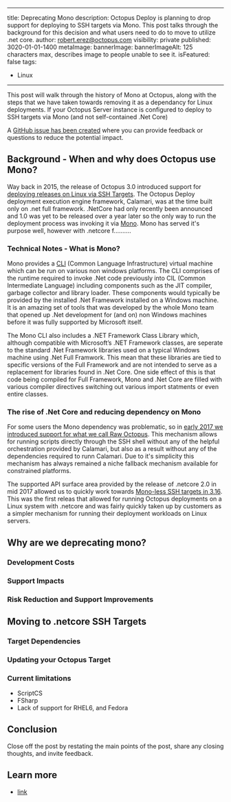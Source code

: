 ---
title: Deprecating Mono
description: Octopus Deploy is planning to drop support for deploying to SSH targets via Mono. This post talks through the background for this decision and what users need to do to move to utilize .net core.
author: robert.erez@octopus.com
visibility: private
published: 3020-01-01-1400
metaImage: 
bannerImage: 
bannerImageAlt: 125 characters max, describes image to people unable to see it.
isFeatured: false
tags: 
  - Linux
----

This post will walk through the history of Mono at Octopus, along with the steps that we have taken towards removing it as a dependancy for Linux deployments.
If your Octopus Server instance is configured to deploy to SSH targets via Mono (and not self-contained .Net Core)

A [GitHub issue has been created](https://github.com/OctopusDeploy/Issues/issues/8146) where you can provide feedback or questions to reduce the potential impact.

## Background - When and why does Octopus use Mono?
Way back in 2015, the release of Octopus 3.0 introduced support for [deploying releases on Linux via SSH Targets](https://octopus.com/blog/deployment-targets-in-octopus-3#multiple-types-of-machines-deployment-targets). The Octopus Deploy deployment execution engine framework, Calamari, was at the time built only on .net full framework. .NetCore had only recently been announced and 1.0 was yet to be released over a year later so the only way to run the deployment process was invoking it via [Mono](https://www.mono-project.com/docs/about-mono/). Mono has served it's purpose well, however with .netcore f..........

### Technical Notes - What is Mono?
Mono provides a [CLI](https://en.wikipedia.org/wiki/Common_Language_Infrastructure) (Common Language Infrastructure) virtual machine which can be run on various non windows platforms. The CLI comprises of the runtime required to invoke .Net code  previously into CIL (Common Intermediate Language)
including components such as the JIT compiler, garbage collector and library loader. These components would typically be provided by the installed .Net Framework installed on a Windows machine. It is an amazing set of tools that was developed by the whole Mono team that opened up .Net development for (and on) non Windows machines before it was fully supported by Microsoft itself.
 
The Mono CLI also includes a .NET Framework Class Library which, although compatible with Microsoft’s .NET Framework classes, are seperate to the standard .Net Framework libraries used on a typical Windows machine using .Net Full Framwork. This mean that these libraries are tied to specific versions of the Full Framework and are not intended to serve as a replacement for libraries found in .Net Core. One side effect of this is that code being compiled for Full Framework, Mono and .Net Core are filled with various compiler directives switching out various import statments or even entire classes. 

### The rise of .Net Core and reducing dependency on Mono
For some users the Mono dependency was problematic, so in [early 2017 we introduced support for what we call Raw Octopus](https://octopus.com/blog/trying-raw-octopus). This mechanism allows for running scripts directly through the SSH shell without any of the helpful orchestration provided by Calamari, but also as a result without any of the dependencies required to runn Calamari. Due to it's simplicity this mechanism has always remained a niche fallback mechanism available for constrained platforms.

The supported API surface area provided by the release of .netcore 2.0 in mid 2017 allowed us to quickly work towards [Mono-less SSH targets in 3.16](https://octopus.com/blog/octopus-release-3-16#ssh-targets-sans-mono). This was the first releas that allowed for running Octopus deployments on a Linux system with .netcore and was fairly quickly taken up by customers as a simpler mechanism for running their deployment workloads on Linux servers.




## Why are we deprecating mono?
### Development Costs
### Support Impacts
### Risk Reduction and Support Improvements


## Moving to .netcore SSH Targets
### Target Dependencies
### Updating your Octopus Target

### Current limitations
* ScriptCS
* FSharp
* Lack of support for RHEL6, and Fedora

## Conclusion

Close off the post by restating the main points of the post, share any closing thoughts, and invite feedback.

## Learn more

- [link](https://www.example.com/resource)
